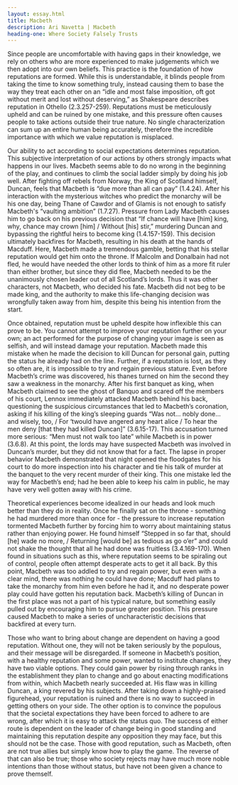 ```yaml
---
layout: essay.html
title: Macbeth
description: Ari Navetta | Macbeth
heading-one: Where Society Falsely Trusts
---
```

Since people are uncomfortable with having gaps in their knowledge, we rely on others who are more experienced to make judgements which we then adopt into our own beliefs. This practice is the foundation of how reputations are formed. While this is understandable, it blinds people from taking the time to know something truly, instead causing them to base the way they treat each other on an “idle and most false imposition, oft got without merit and lost without deserving,” as Shakespeare describes reputation in Othello (2.3.257-259). Reputations must be meticulously upheld and can be ruined by one mistake, and this pressure often causes people to take actions outside their true nature. No single characterization can sum up an entire human being accurately, therefore the incredible importance with which we value reputation is misplaced.

Our ability to act according to social expectations determines reputation. This subjective interpretation of our actions by others strongly impacts what happens in our lives. Macbeth seems able to do no wrong in the beginning of the play, and continues to climb the social ladder simply by doing his job well. After fighting off rebels from Norway, the King of Scotland himself, Duncan, feels that Macbeth is “due more than all can pay” (1.4.24). After his interaction with the mysterious witches who predict the monarchy will be his one day, being Thane of Cawdor and of Glamis is not enough to satisfy Macbeth's “vaulting ambition” (1.7.27). Pressure from Lady Macbeth causes him to go back on his previous decision that “If chance will have [him] king, why, chance may crown [him] / Without [his] stir,” murdering Duncan and bypassing the rightful heirs to become king (1.4.157-159). This decision ultimately backfires for Macbeth, resulting in his death at the hands of Macduff. Here, Macbeth made a tremendous gamble, betting that his stellar reputation would get him onto the throne. If Malcolm and Donalbain had not fled, he would have needed the other lords to think of him as a more fit ruler than either brother, but since they did flee, Macbeth needed to be the unanimously chosen leader out of all Scotland’s lords. Thus it was other characters, not Macbeth, who decided his fate. Macbeth did not beg to be made king, and the authority to make this life-changing decision was wrongfully taken away from him, despite this being his intention from the start.

Once obtained, reputation must be upheld despite how inflexible this can prove to be. You cannot attempt to improve your reputation further on your own; an act performed for the purpose of changing your image is seen as selfish, and will instead damage your reputation. Macbeth made this mistake when he made the decision to kill Duncan for personal gain, putting the status he already had on the line. Further, if a reputation is lost, as they so often are, it is impossible to try and regain previous stature. Even before Macbeth’s crime was discovered, his thanes turned on him the second they saw a weakness in the monarchy. After his first banquet as king, when Macbeth claimed to see the ghost of Banquo and scared off the members of his court, Lennox immediately attacked Macbeth behind his back, questioning the suspicious circumstances that led to Macbeth’s coronation, asking if his killing of the king’s sleeping guards “Was not... nobly done… and wisely, too, / For ‘twould have angered any heart alice / To hear the men deny [that they had killed Duncan]” (3.6.15-17). This accusation turned more serious: “Men must not walk too late” while Macbeth is in power (3.6.8). At this point, the lords may have suspected Macbeth was involved in Duncan’s murder, but they did not know that for a fact. The lapse in proper behavior Macbeth demonstrated that night opened the floodgates for his court to do more inspection into his character and tie his talk of murder at the banquet to the very recent murder of their king. This one mistake led the way for Macbeth’s end; had he been able to keep his calm in public, he may have very well gotten away with his crime.

Theoretical experiences become idealized in our heads and look much better than they do in reality. Once he finally sat on the throne - something he had murdered more than once for - the pressure to increase reputation tormented Macbeth further by forcing him to worry about maintaining status rather than enjoying power. He found himself “Stepped in so far that, should [he] wade no more, / Returning [would be] as tedious as go o’er” and could not shake the thought that all he had done was fruitless (3.4.169-170). When found in situations such as this, where reputation seems to be spiraling out of control, people often attempt desperate acts to get it all back. By this point, Macbeth was too addled to try and regain power, but even with a clear mind, there was nothing he could have done; Macduff had plans to take the monarchy from him even before he had it, and no desperate power play could have gotten his reputation back. Macbeth’s killing of Duncan in the first place was not a part of his typical nature, but something easily pulled out by encouraging him to pursue greater position. This pressure caused Macbeth to make a series of uncharacteristic decisions that backfired at every turn.

Those who want to bring about change are dependent on having a good reputation. Without one, they will not be taken seriously by the populous, and their message will be disregarded. If someone in Macbeth’s position, with a healthy reputation and some power, wanted to institute changes, they have two viable options. They could gain power by rising through ranks in the establishment they plan to change and go about enacting modifications from within, which Macbeth nearly succeeded at. His flaw was in killing Duncan, a king revered by his subjects. After taking down a highly-praised figurehead, your reputation is ruined and there is no way to succeed in getting others on your side. The other option is to convince the populous that the societal expectations they have been forced to adhere to are wrong, after which it is easy to attack the status quo. The success of either route is dependent on the leader of change being in good standing and maintaining this reputation despite any opposition they may face, but this should not be the case. Those with good reputation, such as Macbeth, often are not true allies but simply know how to play the game. The reverse of that can also be true; those who society rejects may have much more noble intentions than those without status, but have not been given a chance to prove themself.
